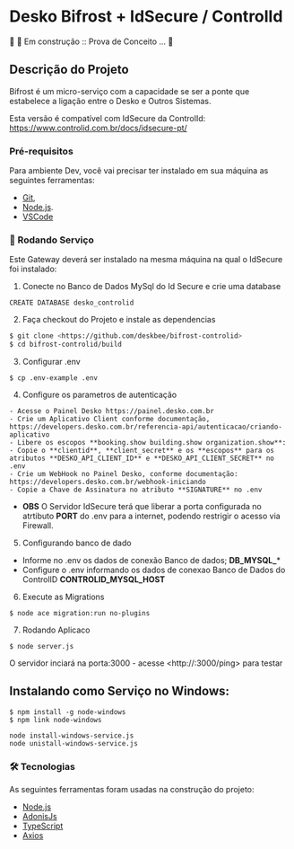 # Desko Bifrost + IdSecure / ControlId

🚧  🚀 Em construção :: Prova de Conceito ...  🚧

## Descrição do Projeto

Bifrost é um micro-serviço com a capacidade se ser a ponte que estabelece a ligação entre o Desko e Outros Sistemas.

Esta versão é compatível com IdSecure da ControlId: https://www.controlid.com.br/docs/idsecure-pt/

### Pré-requisitos

Para ambiente Dev, você vai precisar ter instalado em sua máquina as seguintes ferramentas:
- [Git](https://git-scm.com),
- [Node.js](https://nodejs.org/en/). 
- [VSCode](https://code.visualstudio.com/)

### 🎲 Rodando Serviço

Este Gateway deverá ser instalado na mesma máquina na qual o IdSecure foi instalado:

1. Conecte no Banco de Dados MySql  do Id Secure e crie uma database
```
CREATE DATABASE desko_controlid
```

2. Faça checkout do Projeto e instale as dependencias

```bash
$ git clone <https://github.com/deskbee/bifrost-controlid>
$ cd bifrost-controlid/build
```

3. Configurar .env
```
$ cp .env-example .env
```

4. Configure os parametros de autenticação

```
- Acesse o Painel Desko https://painel.desko.com.br
- Crie um Aplicativo Client conforme documentação, https://developers.desko.com.br/referencia-api/autenticacao/criando-aplicativo
- Libere os escopos **booking.show building.show organization.show**:
- Copie o **clientid**, **client_secret** e os **escopos** para os atributos **DESKO_API_CLIENT_ID** e **DESKO_API_CLIENT_SECRET** no .env
- Crie um WebHook no Painel Desko, conforme documentação: https://developers.desko.com.br/webhook-iniciando
- Copie a Chave de Assinatura no atributo **SIGNATURE** no .env
```

- **OBS** O Servidor IdSecure terá que liberar a porta configurada no atrtibuto **PORT** do .env para a internet, podendo restrigir o acesso via Firewall.

5. Configurando banco de dado

- Informe no .env os dados de conexão Banco de dados; **DB_MYSQL_***
- Configure o .env informando os dados de conexao Banco de Dados do ControlID **CONTROLID_MYSQL_HOST**

6. Execute as Migrations
```
$ node ace migration:run no-plugins
```

7. Rodando Aplicaco
```
$ node server.js
```

O servidor inciará na porta:3000 - acesse <http://<ip da maquina>:3000/ping> para testar


## Instalando como Serviço no Windows:

```
$ npm install -g node-windows
$ npm link node-windows

node install-windows-service.js
node unistall-windows-service.js
```

### 🛠 Tecnologias

As seguintes ferramentas foram usadas na construção do projeto:

- [Node.js](https://nodejs.org/en/)
- [AdonisJs](https://adonisjs.com/)
- [TypeScript](https://www.typescriptlang.org/)
- [Axios](https://github.com/axios/axios)

